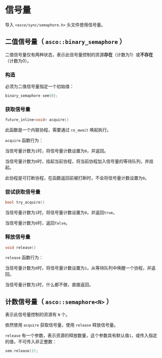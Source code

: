# 信号量

导入 `<asco/sync/semaphore.h>` 头文件使用信号量。

## 二值信号量（ `asco::binary_semaphore` ）

二值信号量仅有两种状态，表示此信号量控制的资源**存在**（计数为1）或**不存在**（计数为0）。

### 构造

必须为二值信号量指定一个初始值：

```c++
binary_semaphore sem{0};
```

### 获取信号量

```c++
future_inline<void> acquire()
```

此函数是一个内联协程，需要通过 `co_await` 唤起执行。

`acquire` 函数行为：

当信号量计数为`1`时，将信号量计数设置为`0`，并返回。

当信号量计数为`0`时，挂起当前协程，将当前协程加入信号量的等待队列，并挂起。

此协程是可打断协程，在函数返回前被打断时，不会将信号量计数设置为`0`。

### 尝试获取信号量

```c++
bool try_acquire()
```

当信号量计数为`1`时，将信号量计数设置为`0`，并返回`true`。

当信号量计数为`0`时，返回`false`。

### 释放信号量

```c++
void release()
```

`release` 函数行为：

当信号量计数为`0`时，将信号量计数设置为`1`，从等待队列中唤醒一个协程，并返回。

当信号量计数为`1`时，什么都不做，直接返回。

## 计数信号量（ `asco::semaphore<N>` ）

表示此信号量控制的资源有 `N` 个。

依然使用 `acquire` 获取信号量，使用 `release` 释放信号量。

`release` 有一个参数，表示资源的释放数量，这个参数具有默认值`1`，或传入指定的值，不可传入非正整数：

```c++
sem.release(2);
```
